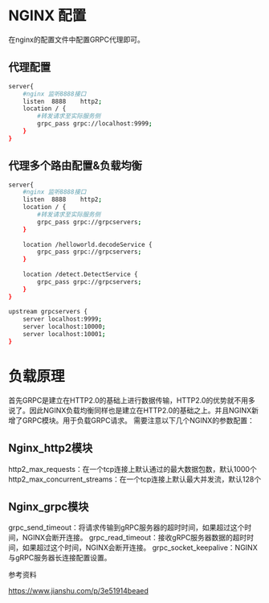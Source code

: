 # NGINX 配置

在nginx的配置文件中配置GRPC代理即可。

## 代理配置

```sh
server{
    #nginx 监听8888接口
    listen  8888    http2;
    location / {
        #转发请求至实际服务侧
        grpc_pass grpc://localhost:9999;
    }
}
```

## 代理多个路由配置&负载均衡

```sh
server{
    #nginx 监听8888接口
    listen  8888    http2;
    location / {
        #转发请求至实际服务侧
        grpc_pass grpc://grpcservers;
    }
  
    location /helloworld.decodeService {
        grpc_pass grpc://grpcservers;
    }
  
    location /detect.DetectService {
        grpc_pass grpc://grpcservers;
    }
}
  
upstream grpcservers {
    server localhost:9999;
    server localhost:10000;
    server localhost:10001;
}
```

# 负载原理

首先GRPC是建立在HTTP2.0的基础上进行数据传输，HTTP2.0的优势就不用多说了。因此NGINX负载均衡同样也是建立在HTTP2.0的基础之上。并且NGINX新增了GRPC模块。用于负载GRPC请求。
需要注意以下几个NGINX的参数配置：

## Nginx_http2模块

http2_max_requests：在一个tcp连接上默认通过的最大数据包数，默认1000个
http2_max_concurrent_streams：在一个tcp连接上默认最大并发流，默认128个

## Nginx_grpc模块

grpc_send_timeout：将请求传输到gRPC服务器的超时时间，如果超过这个时间，NGINX会断开连接。
grpc_read_timeout：接收gRPC服务器数据的超时时间，如果超过这个时间，NGINX会断开连接。
grpc_socket_keepalive：NGINX与gRPC服务器长连接配置设置。



参考资料

https://www.jianshu.com/p/3e51914beaed